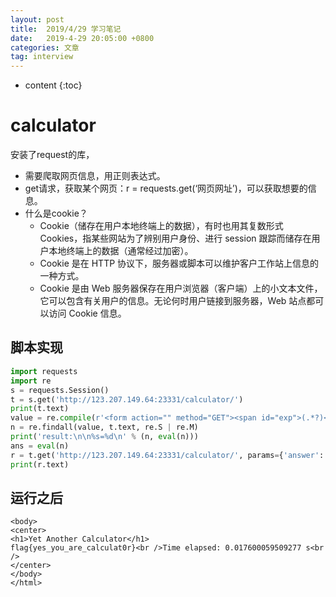 ```yaml
---
layout: post
title:  2019/4/29 学习笔记
date:   2019-4-29 20:05:00 +0800
categories: 文章
tag: interview
---
```


* content
{:toc}
# calculator

安装了request的库，

- 需要爬取网页信息，用正则表达式。
- get请求，获取某个网页：r = requests.get(‘网页网址’)，可以获取想要的信息。
- 什么是cookie？
  - Cookie（储存在用户本地终端上的数据），有时也用其复数形式 Cookies，指某些网站为了辨别用户身份、进行 session 跟踪而储存在用户本地终端上的数据（通常经过加密）。
  - Cookie 是在 HTTP 协议下，服务器或脚本可以维护客户工作站上信息的一种方式。
  - Cookie 是由 Web 服务器保存在用户浏览器（客户端）上的小文本文件，它可以包含有关用户的信息。无论何时用户链接到服务器，Web 站点都可以访问 Cookie 信息。

## 脚本实现

~~~python
import requests
import re
s = requests.Session()
t = s.get('http://123.207.149.64:23331/calculator/')
print(t.text)
value = re.compile(r'<form action="" method="GET"><span id="exp">(.*?)</span>')
n = re.findall(value, t.text, re.S | re.M)
print('result:\n\n%s=%d\n' % (n, eval(n)))
ans = eval(n)
r = t.get('http://123.207.149.64:23331/calculator/', params={'answer': ans})
print(r.text)


~~~

## 运行之后

~~~
<body>
<center>
<h1>Yet Another Calculator</h1>
flag{yes_you_are_calculat0r}<br />Time elapsed: 0.017600059509277 s<br />
</center>
</body>
</html>
~~~

